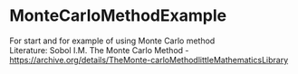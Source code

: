 # MonteCarloMethodExample
For start and for example of using Monte Carlo method  
Literature: Sobol I.M. The Monte Carlo Method - https://archive.org/details/TheMonte-carloMethodlittleMathematicsLibrary

